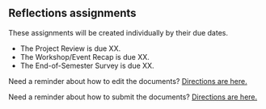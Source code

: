 ## Reflections assignments

These assignments will be created individually by their due dates.
- The Project Review is due XX.
- The Workshop/Event Recap is due XX.
- The End-of-Semester Survey is due XX.

Need a reminder about how to edit the documents? [Directions are here.](https://github.com/HIST5152/assignments#editing-the-documents)

Need a reminder about how to submit the documents? [Directions are here.](https://github.com/HIST5152/assignments#submitting-the-documents)
